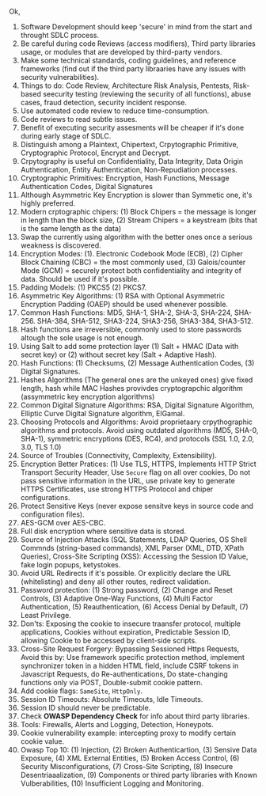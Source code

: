 Ok,

1. Software Development should keep 'secure' in mind from the start and throught SDLC process.
2. Be careful during code Reviews (access modifiers), Third party libraries usage, or modules that are developed by third-party vendors.
3. Make some technical standards, coding guidelines, and reference frameworks (find out if the third party libraaries have any issues with security vulnerabilities).
4. Things to do: Code Review, Architecture Risk Analysis, Pentests, Risk-based seecurity testing (reviewing the security of all functions), abuse cases, fraud detection, security incident response.
5. Use automated code review to reduce time-consumption.
6. Code reviews to read subtle issues.
7. Benefit of executing security assesments will be cheaper if it's done during early stage of SDLC.
8. Distinguish among a Plaintext, Chipertext, Crpytographic Primitive, Cryptographic Protocol, Encrypt and Decrypt.
9. Crpytography is useful on Confidentiality, Data Integrity, Data Origin Authentication, Entity Authentication, Non-Repudiation processes.
10. Cryptographic Primitives: Encryption, Hash Functions, Message Authentication Codes, Digital Signatures
11. Although Asymmetric Key Encryption is slower than Symmetic one, it's highly preferred.
12. Modern crptographic chipers: (1) Block Chipers = the message is longer in length than the block size, (2) Stream Chipers = a keystream (bits that is the same length as the data)
13. Swap the currently using algorithm with the better ones once a serious weakness is discovered.
14. Encryption Modes: (1). Electronic Codebook Mode (ECB), (2) Cipher Block Chaining (CBC) = the most commonly used, (3) Galois/counter Mode (GCM) = securely protect both confidentiality and integrity of data. Should be used if it's possible.
15. Padding Models: (1) PKCS5 (2) PKCS7.
16. Asymmetric Key Algorithms: (1) RSA with Optional Asymmetric Encryption Padding (OAEP) should be used whenever possible.
17. Common Hash Functions: MD5, SHA-1, SHA-2, SHA-3, SHA-224, SHA-256. SHA-384, SHA-512, SHA3-224, SHA3-256, SHA3-384, SHA3-512.
18. Hash functions are irreversible, commonly used to store passwords altough the sole usage is not enough.
19. Using Salt to add some protection layer (1) Salt + HMAC (Data with secret key) or (2) without secret key (Salt + Adaptive Hash).
20. Hash Functions: (1) Checksums, (2) Message Authentication Codes, (3) Digital Signatures.
21. Hashes Algorithms (The general ones are the unkeyed ones) give fixed length, hash while MAC Hashes provivdes cryptograpchic algorithm (assymmetric key encryption algorithms)
22. Common Digital Signature Algorithms: RSA, Digital Signature Algorithm, Elliptic Curve Digital Signature algorithm, ElGamal.
23. Choosing Protocols and Algorithms: Avoid proprietaary crpythographic algorithms and protocols. Avoid using outdated algorithms  (MD5, SHA-0, SHA-1), symmetric encryptions (DES, RC4), and protocols (SSL 1.0, 2.0, 3.0, TLS 1.0)
24. Source of Troubles (Connectivity, Complexity, Extensibility).
25. Encryption Better Pratices: (1) Use TLS, HTTPS, Implements HTTP Strict Transport Security Header, Use `Secure` flag on all over cookies, Do not pass sensitive information in the URL, use private key to generate HTTPS Certificates, use strong HTTPS Protocol and chiper configurations.
26. Protect Sensitive Keys (never expose sensitve keys in source code and configuration files).
27. AES-GCM over AES-CBC.
28. Full disk encryption where sensitive data is stored.
29. Source of Injection Attacks (SQL Statements, LDAP Queries, OS Shell Commnds (string-based commands), XML Parser (XML, DTD, XPath Queries), Cross-Site Scripting (XSS): Accessing the Session ID Value, fake login popups, ketystokes.
30. Avoid URL Redirects if it's possible. Or explicitly declare the URL (whitelisting) and deny all other routes, redirect validation.
31. Password protection: (1) Strong password, (2) Change and Reset Controls, (3) Adaptive One-Way Functions, (4) Multi Factor Authentication, (5) Reauthentication, (6) Access Denial by Default, (7) Least Privilege.
32. Don'ts: Exposing the cookie to insecure traansfer protocol, multiple applications, Cookies without expiration, Predictable Session ID, allowing Cookie to be accessed by client-side scripts.
34. Cross-Site Request Forgery: Bypassing Sessioned Https Requests, Avoid this by: Use framework specific protection method, implement synchronizer token in a hidden HTML field, include CSRF tokens in Javascript Requests, do Re-authentications, Do state-changing functions only via POST, Double-submit cookie pattern.
35. Add cookie flags: `SameSite`, `HttpOnly`.
36. Session ID Timeouts: Absolute Timeouts, Idle Timeouts.
37. Session ID should never be predictable.
38. Check **OWASP Dependency Check** for info about third party libraries.
39. Tools: Firewalls, Alerts and Logging, Detection, Honeypots.
40. Cookie vulnerability example: intercepting proxy to modify certain cookie value.
41. Owasp Top 10: (1) Injection, (2) Broken Authenticartion, (3) Sensive Data Exposure, (4) XML External Entities, (5) Broken Access Control, (6) Security Misconfigurations, (7) Cross-Site Scripting, (8) Insecure Desentriaaalization, (9) Components or thired party libraries with Known Vulberabilities, (10) Insufficient Logging and Monitoring.
